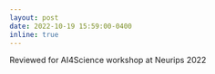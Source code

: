 ```yaml
---
layout: post
date: 2022-10-19 15:59:00-0400
inline: true
---
```


Reviewed for AI4Science workshop at Neurips 2022
